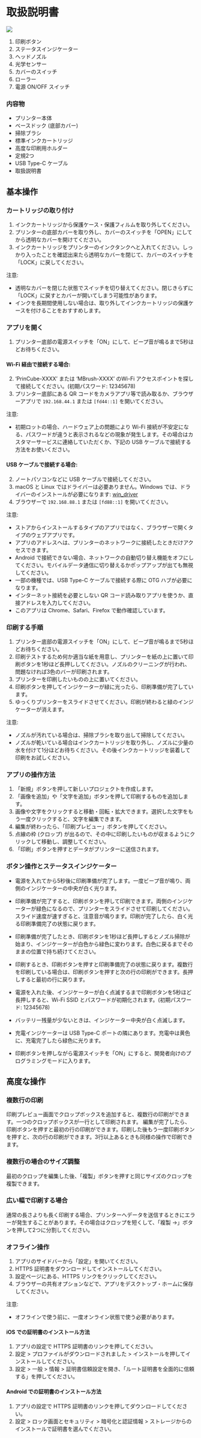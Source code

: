 取扱説明書
======

<img src="princube.svg">  

1. 印刷ボタン
2. ステータスインジケーター
3. ヘッドノズル
4. 光学センサー
5. カバーのスイッチ
6. ローラー
7. 電源 ON/OFF スイッチ

### 内容物
 - プリンター本体
 - ベースドック (底部カバー)
 - 掃除ブラシ
 - 標準インクカートリッジ
 - 高度な印刷用ホルダー
 - 定規2つ
 - USB Type-C ケーブル
 - 取扱説明書


## 基本操作

### カートリッジの取り付け

1. インクカートリッジから保護ケース・保護フィルムを取り外してください。
2. プリンターの底部カバーを取り外し、カバーのスイッチを「OPEN」にしてから透明なカバーを開けてください。
3. インクカートリッジをプリンターのインクタンクへと入れてください。しっかり入ったことを確認出来たら透明なカバーを閉じて、カバーのスイッチを「LOCK」に戻してください。

注意:
 - 透明なカバーを閉じた状態でスイッチを切り替えてください。閉じきらずに「LOCK」に戻すとカバーが開いてしまう可能性があります。
 - インクを長期間使用しない場合は、取り外してインクカートリッジの保護ケースを付けることをおすすめします。


### アプリを開く

1. プリンター底部の電源スイッチを「ON」にして、ビープ音が鳴るまで5秒ほどお待ちください。

#### Wi-Fi 経由で接続する場合:

2. ‘PrinCube-XXXX’ または ‘MBrush-XXXX’ のWi-Fi アクセスポイントを探して接続してください。(初期パスワード: 12345678)
3. プリンター底部にある QR コードをカメラアプリ等で読み取るか、ブラウザーアプリで `192.168.44.1` または `[fd44::1]` を開いてください。

注意:
 - 初期ロットの場合、ハードウェア上の問題により Wi-Fi 接続が不安定になる、パスワードが違うと表示されるなどの現象が発生します。その場合はカスタマーサービスに連絡していただくか、下記の USB ケーブルで接続する方法をお使いください。

#### USB ケーブルで接続する場合:

2. ノートパソコンなどに USB ケーブルで接続してください。
3. macOS と Linux ではドライバーは必要ありません。Windows では、ドライバーのインストールが必要になります: <a href="win_driver">win_driver</a>
3. ブラウザーで `192.168.88.1` または `[fd88::1]` を開いてください。

注意:
 - ストアからインストールするタイプのアプリではなく、ブラウザーで開くタイプのウェブアプリです。
 - アプリのアドレスへは、プリンターのネットワークに接続したときだけアクセスできます。
 - Android で接続できない場合、ネットワークの自動切り替え機能をオフにしてください。モバイルデータ通信に切り替えるかポップアップが出ても無視してください。
 - 一部の機種では、USB Type-C ケーブルで接続する際に OTG ハブが必要になります。
 - インターネット接続を必要としない QR コード読み取りアプリを使うか、直接アドレスを入力してください。
 - このアプリは Chrome、Safari、Firefox で動作確認しています。


### 印刷する手順

1. プリンター底部の電源スイッチを「ON」にして、ビープ音が鳴るまで5秒ほどお待ちください。
2. 印刷テストするため何か適当な紙を用意し、プリンターを紙の上に置いて印刷ボタンを1秒ほど長押ししてください。ノズルのクリーニングが行われ、問題なければ3色のバーが印刷されます。
3. プリンターを印刷したいものの上に置いてください。
4. 印刷ボタンを押してインジケーターが緑に光ったら、印刷準備が完了しています。
5. ゆっくりプリンターをスライドさせてください。印刷が終わると緑のインジケーターが消えます。

注意:
 - ノズルが汚れている場合は、掃除ブラシを取り出して掃除してください。
 - ノズルが乾いている場合はインクカートリッジを取り外し、ノズルに少量の水を付けて1分ほどお待ちください。その後インクカートリッジを装着して印刷をお試しください。



### アプリの操作方法

1. 「新規」ボタンを押して新しいプロジェクトを作成します。
2. 「画像を追加」や「文字を追加」ボタンを押して印刷するものを追加します。
3. 画像や文字をクリックすると移動・回転・拡大できます。選択した文字をもう一度クリックすると、文字を編集できます。
4. 編集が終わったら、「印刷プレビュー」ボタンを押してください。
5. 点線の枠 (クロップ) が出るので、その中に印刷したいものが収まるようにクリックして移動し、調整してください。
6. 「印刷」ボタンを押すとデータがプリンターに送信されます。


### ボタン操作とステータスインジケーター
 - 電源を入れてから5秒後に印刷準備が完了します。一度ビープ音が鳴り、両側のインジケーターの中央が白く光ります。

 - 印刷準備が完了すると、印刷ボタンを押して印刷できます。両側のインジケーターが緑色になるので、プリンターをスライドさせて印刷してください。スライド速度が速すぎると、注意音が鳴ります。印刷が完了したら、白く光る印刷準備完了の状態に戻ります。

 - 印刷準備が完了したとき、印刷ボタンを1秒ほど長押しするとノズル掃除が始まり、インジケーターが白色から緑色に変わります。白色に戻るまでそのままの位置で持ち続けてください。

 - 印刷するとき、印刷ボタンを押すと印刷準備完了の状態に戻ります。複数行を印刷している場合は、印刷ボタンを押すと次の行の印刷ができます。長押しすると最初の行に戻ります。
 
 - 電源を入れた後、インジケーターが白く点滅するまで印刷ボタンを5秒ほど長押しすると、Wi-Fi SSID とパスワードが初期化されます。(初期パスワード: 12345678)

 - バッテリー残量が少ないときは、インジケーター中央が白く点滅します。

 - 充電インジケーターは USB Type-C ポートの隣にあります。充電中は黄色に、充電完了したら緑色に光ります。

 - 印刷ボタンを押しながら電源スイッチを「ON」にすると、開発者向けのプログラミングモードに入ります。

## 高度な操作

### 複数行の印刷

印刷プレビュー画面でクロップボックスを追加すると、複数行の印刷ができます。一つのクロップボックスが一行として印刷されます。
編集が完了したら、印刷ボタンを押すと最初の行の印刷ができます。印刷した後もう一度印刷ボタンを押すと、次の行の印刷ができます。3行以上あるときも同様の操作で印刷できます。


### 複数行の場合のサイズ調整

最初のクロップを編集した後、「複製」ボタンを押すと同じサイズのクロップを複製できます。

### 広い幅で印刷する場合

通常の長さよりも長く印刷する場合、プリンターへデータを送信するときにエラーが発生することがあります。その場合はクロップを短くして、「複製 →」ボタンを押して2つに分割してください。

### オフライン操作

1. アプリのサイドバーから「設定」を開いてください。
2. HTTPS 証明書をダウンロードしてインストールしてください。
3. 設定ページにある、HTTPS リンクをクリックしてください。
4. ブラウザーの共有オプションなどで、アプリをデスクトップ・ホームに保存してください。

注意:
 - オフラインで使う前に、一度オンライン状態で使う必要があります。

#### iOS での証明書のインストール方法
1. アプリの設定で HTTPS 証明書のリンクを押してください。
2. 設定 > プロファイルがダウンロードされました > インストールを押してインストールしてください。
3. 設定 > 一般 > 情報 > 証明書信頼設定を開き、「ルート証明書を全面的に信頼する」を押してください。

#### Android での証明書のインストール方法
1. アプリの設定で HTTPS 証明書のリンクを押してダウンロードしてください。
2. 設定 > ロック画面とセキュリティ > 暗号化と認証情報 > ストレージからのインストールで証明書を選んでください。

